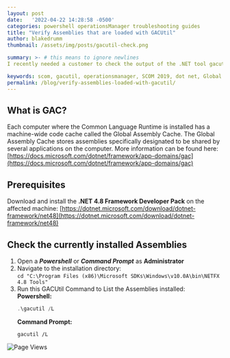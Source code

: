 ```yaml
---
layout: post
date:   '2022-04-22 14:28:58 -0500'
categories: powershell operationsManager troubleshooting guides
title: "Verify Assemblies that are loaded with GACUtil"
author: blakedrumm
thumbnail: /assets/img/posts/gacutil-check.png

summary: >- # this means to ignore newlines
I recently needed a customer to check the output of the .NET tool gacutil, so we could verify that all required assemblies were present. This guide details how to check GACUtil with the .NET Framework Developer pack. 

keywords: scom, gacutil, operationsmanager, SCOM 2019, dot net, Global Assembly Cache
permalink: /blog/verify-assemblies-loaded-with-gacutil/
---
```

## What is GAC?

Each computer where the Common Language Runtime is installed has a machine-wide code cache called the Global Assembly Cache. The Global Assembly Cache stores assemblies specifically designated to be shared by several applications on the computer. More information can be found here: [https://docs.microsoft.com/dotnet/framework/app-domains/gac](https://docs.microsoft.com/dotnet/framework/app-domains/gac)

## Prerequisites
Download and install the **.NET 4.8 Framework Developer Pack** on the affected machine: [https://dotnet.microsoft.com/download/dotnet-framework/net48](https://dotnet.microsoft.com/download/dotnet-framework/net48)

## Check the currently installed Assemblies
1. Open a ***Powershell*** or ***Command Prompt*** as **Administrator**
2. Navigate to the installation directory: \
    `cd "C:\Program Files (x86)\Microsoft SDKs\Windows\v10.0A\bin\NETFX 4.8 Tools"`
3. Run this GACUtil Command to List the Assemblies installed: \
    **Powershell:**
    ```powershell
    .\gacutil /L
    ```
    **Command Prompt:**
    ```
    gacutil /L
    ```


![Page Views](https://counter.blakedrumm.com/count/tag.svg?url=blakedrumm.com/blog/verify-assemblies-loaded-with-gacutil/)

<!--
## Welcome to GitHub Pages

You can use the [editor on GitHub](https://github.com/blakedrumm/SCOM-Scripts-and-SQL/edit/master/docs/index.md) to maintain and preview the content for your website in Markdown files.

Whenever you commit to this repository, GitHub Pages will run [Jekyll](https://jekyllrb.com/) to rebuild the pages in your site, from the content in your Markdown files.

### Markdown

Markdown is a lightweight and easy-to-use syntax for styling your writing. It includes conventions for

```markdown
Syntax highlighted code block

# Header 1
## Header 2
### Header 3

- Bulleted
- List

1. Numbered
2. List

**Bold** and _Italic_ and `Code` text

[Link](url) and ![Image](src)
```

For more details see [GitHub Flavored Markdown](https://guides.github.com/features/mastering-markdown/).

### Jekyll Themes

Your Pages site will use the layout and styles from the Jekyll theme you have selected in your [repository settings](https://github.com/blakedrumm/SCOM-Scripts-and-SQL/settings/pages). The name of this theme is saved in the Jekyll `_config.yml` configuration file.

### Support or Contact

Having trouble with Pages? Check out our [documentation](https://docs.github.com/categories/github-pages-basics/) or [contact support](https://support.github.com/contact) and we’ll help you sort it out.
-->
